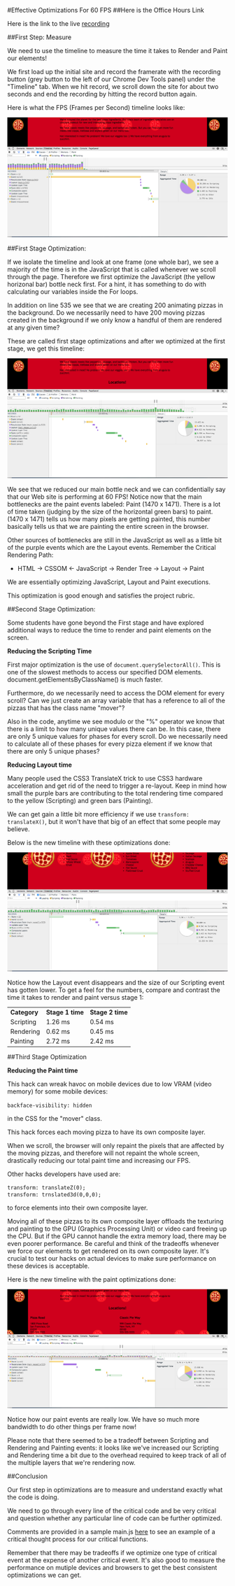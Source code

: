 #Effective Optimizations For 60 FPS 
##Here is the Office Hours Link

Here is the link to the live [recording](https://plus.google.com/events/c8eah6f0d0t9eretebpm7dqi0ok)

##First Step: Measure

We need to use the timeline to measure the time it takes to Render and Paint our elements!

We first load up the initial site and record the framerate with the recording button (grey button to the left of our Chrome Dev Tools panel) under the "Timeline" tab. When we hit record, we scroll down the site for about two seconds and end the recording by hitting the record button again.

Here is what the FPS (Frames per Second) timeline looks like:

![image](initial_timeline.png)

##First Stage Optimization:

If we isolate the timeline and look at one frame (one whole bar), we see a majority of the time is in the JavaScript that is called whenever we scroll through the page. Therefore we first optimize the JavaScript (the yellow horizonal bar) bottle neck first. For a hint, it has something to do with calculating our variables inside the For loops.

In addition on line 535 we see that we are creating 200 animating pizzas in the background. Do we necessarily need to have 200 moving pizzas created in the background if we only know a handful of them are rendered at any given time?

These are called first stage optimizations and after we optimized at the first stage, we get this timeline:

![image](stage1_timeline.png)

We see that we reduced our main bottle neck and we can confidentially say that our Web site is performing at 60 FPS! Notice now that the main bottlenecks are the paint events labeled: Paint (1470 x 1471). There is a lot of time taken (judging  by the size of the horizontal green bars) to paint. (1470 x 1471) tells us how many pixels are getting painted, this number basically tells us that we are painting the entire screen in the browser.

Other sources of bottlenecks are still in the JavaScript as well as a little bit of the purple events which are the Layout events. Remember the Critical Rendering Path:

* HTML -> CSSOM <- JavaScript -> Render Tree -> Layout -> Paint

We are essentially optimizing JavaScript, Layout and Paint executions.

This optimization is good enough and satisfies the project rubric.

##Second Stage Optimization:

Some students have gone beyond the First stage and have explored additional ways to reduce the time to render and paint elements on the screen.

**Reducing the Scripting Time**

First major optimization is the use of `document.querySelectorAll()`. This is one of the slowest methods to access our specified DOM elements. document.getElementsByClassName() is much faster.

Furthermore, do we necessarily need to access the DOM element for every scroll? Can we just create an array variable that has a reference to all of the pizzas that has the class name "mover"?

Also in the code, anytime we see modulo or the "%" operator we know that there is a limit to how many unique values there can be. In this case, there are only 5 unique values for phases for every scroll. Do we necessarily need to calculate all of these phases for every pizza element if we know that there are only 5 unique phases?

**Reducing Layout time**

Many people used the CSS3 TranslateX trick to use CSS3 hardware acceleration and get rid of the need to trigger a re-layout. Keep in mind how small the purple bars are contributing to the total rendering time compared to the yellow (Scripting) and green bars (Painting). 

We can get gain a little bit more efficiency if we use `transform: translateX()`, but it won't have that big of an effect that some people may believe.

Below is the new timeline with these optimizations done:

![image](stage2_timeline.png)

Notice how the Layout event disappears and the size of our Scripting event has gotten lower. To get a feel for the numbers, compare and contrast the time it takes to render and paint versus stage 1:

<table>
<tr>
  <td><b>Category</b></td>
  <td><b>Stage 1 time</b></td>
  <td><b>Stage 2 time</b></td>
</tr>
<tr>
  <td>Scripting</td>
  <td>1.26 ms</td>
  <td>0.54 ms</td>
</tr>
<tr>
  <td>Rendering</td>
  <td>0.62 ms</td>
  <td>0.45 ms</td>
</tr>
<tr>
  <td>Painting</td>
  <td>2.72 ms</td>
  <td>2.42 ms</td>
</tr>
</table>

##Third Stage Optimization

**Reducing the Paint time**

This hack can wreak havoc on mobile devices due to low VRAM (video memory) for some mobile devices:

`backface-visibility: hidden`

in the CSS for the "mover" class.

This hack forces each moving pizza to have its own composite layer.

When we scroll, the browser will only repaint the pixels that are affected by the moving pizzas, and therefore will not repaint the whole screen, drastically reducing our total paint time and increasing our FPS.

Other hacks developers have used are:

```
transform: translateZ(0);
transform: trnslated3d(0,0,0);
```

to force elements into their own composite layer.

Moving all of these pizzas to its own composite layer offloads the texturing and painting to the GPU (Graphics Processing Unit) or video card freeing up the CPU. But if the GPU cannot handle the extra memory load, there may be even poorer performance. Be careful and think of the tradeoffs whenever we force our elements to get rendered on its own composite layer. It's crucial to test our hacks on actual devices to make sure performance on these devices is acceptable.

Here is the new timeline with the paint optimizations done:

![image](stage3_timeline.png)

Notice how our paint events are really low. We have so much more bandwidth to do other things per frame now!

Please note that there seemed to be a tradeoff between Scripting and Rendering and Painting events: it looks like we've increased our Scripting and Rendering time a bit due to the overhead required to keep track of all of the multiple layers that we're rendering now.

##Conclusion

Our first step in optimizations are to measure and understand exactly what the code is doing.

We need to go through every line of the critical code and be very critical and question whether any particular line of code can be further optimized.

Comments are provided in a sample main.js [here](main.js) to see an example of a critical thought process for our critical functions.

Remember that there may be tradeoffs if we optimize one type of critical event at the expense of another critical event. It's also good to measure the performance on mutiple devices and browsers to get the best consistent optimizations we can get.
